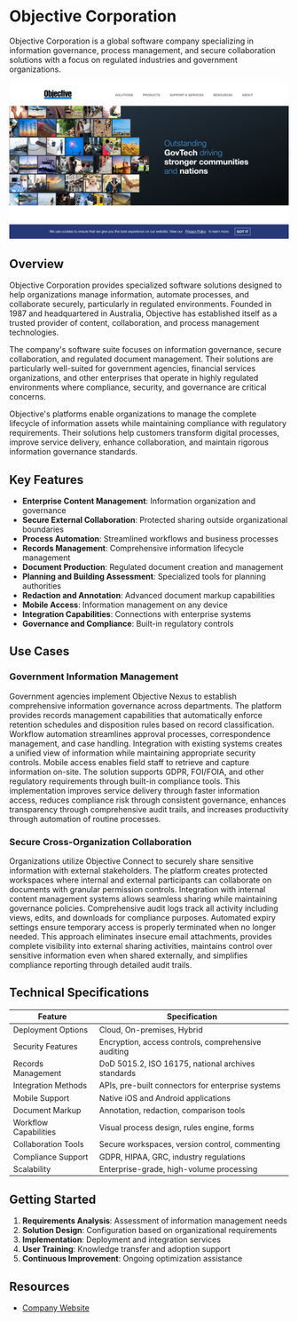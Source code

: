 
# Objective Corporation

Objective Corporation is a global software company specializing in information governance, process management, and secure collaboration solutions with a focus on regulated industries and government organizations.

![Objective Corporation](./assets/objective-corporation.png)

## Overview

Objective Corporation provides specialized software solutions designed to help organizations manage information, automate processes, and collaborate securely, particularly in regulated environments. Founded in 1987 and headquartered in Australia, Objective has established itself as a trusted provider of content, collaboration, and process management technologies.

The company's software suite focuses on information governance, secure collaboration, and regulated document management. Their solutions are particularly well-suited for government agencies, financial services organizations, and other enterprises that operate in highly regulated environments where compliance, security, and governance are critical concerns.

Objective's platforms enable organizations to manage the complete lifecycle of information assets while maintaining compliance with regulatory requirements. Their solutions help customers transform digital processes, improve service delivery, enhance collaboration, and maintain rigorous information governance standards.

## Key Features

- **Enterprise Content Management**: Information organization and governance
- **Secure External Collaboration**: Protected sharing outside organizational boundaries
- **Process Automation**: Streamlined workflows and business processes
- **Records Management**: Comprehensive information lifecycle management
- **Document Production**: Regulated document creation and management
- **Planning and Building Assessment**: Specialized tools for planning authorities
- **Redaction and Annotation**: Advanced document markup capabilities
- **Mobile Access**: Information management on any device
- **Integration Capabilities**: Connections with enterprise systems
- **Governance and Compliance**: Built-in regulatory controls

## Use Cases

### Government Information Management

Government agencies implement Objective Nexus to establish comprehensive information governance across departments. The platform provides records management capabilities that automatically enforce retention schedules and disposition rules based on record classification. Workflow automation streamlines approval processes, correspondence management, and case handling. Integration with existing systems creates a unified view of information while maintaining appropriate security controls. Mobile access enables field staff to retrieve and capture information on-site. The solution supports GDPR, FOI/FOIA, and other regulatory requirements through built-in compliance tools. This implementation improves service delivery through faster information access, reduces compliance risk through consistent governance, enhances transparency through comprehensive audit trails, and increases productivity through automation of routine processes.

### Secure Cross-Organization Collaboration

Organizations utilize Objective Connect to securely share sensitive information with external stakeholders. The platform creates protected workspaces where internal and external participants can collaborate on documents with granular permission controls. Integration with internal content management systems allows seamless sharing while maintaining governance policies. Comprehensive audit logs track all activity including views, edits, and downloads for compliance purposes. Automated expiry settings ensure temporary access is properly terminated when no longer needed. This approach eliminates insecure email attachments, provides complete visibility into external sharing activities, maintains control over sensitive information even when shared externally, and simplifies compliance reporting through detailed audit trails.

## Technical Specifications

| Feature | Specification |
|---------|---------------|
| Deployment Options | Cloud, On-premises, Hybrid |
| Security Features | Encryption, access controls, comprehensive auditing |
| Records Management | DoD 5015.2, ISO 16175, national archives standards |
| Integration Methods | APIs, pre-built connectors for enterprise systems |
| Mobile Support | Native iOS and Android applications |
| Document Markup | Annotation, redaction, comparison tools |
| Workflow Capabilities | Visual process design, rules engine, forms |
| Collaboration Tools | Secure workspaces, version control, commenting |
| Compliance Support | GDPR, HIPAA, GRC, industry regulations |
| Scalability | Enterprise-grade, high-volume processing |

## Getting Started

1. **Requirements Analysis**: Assessment of information management needs
2. **Solution Design**: Configuration based on organizational requirements
3. **Implementation**: Deployment and integration services
4. **User Training**: Knowledge transfer and adoption support
5. **Continuous Improvement**: Ongoing optimization assistance

## Resources

- [Company Website](https://www.objective.com/)
